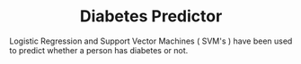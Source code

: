 # <div align="center">Diabetes Predictor</div>
Logistic Regression and Support Vector Machines ( SVM's ) have been used to predict whether a person has diabetes or not.
